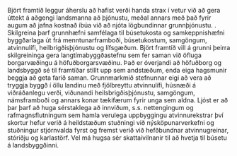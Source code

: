 Björt framtíð leggur áherslu að hafist verði handa strax í vetur við að gera úttekt á aðgengi landsmanna að þjónustu, meðal annars með það fyrir augum að jafna kostnað íbúa við að njóta lögbundinnar grunnþjónustu. .  Skilgreina þarf grunnhæfni samfélaga til búsetukosta og samkeppnishæfni byggðarlaga út frá menntunarframboði, búsetukostum, samgöngum, atvinnulífi, heilbrigðisþjónustu og lífsgæðum. Björt framtíð vill á grunni þeirra skilgreininga gera langtímabyggðastefnu sem fer saman við öfluga borgarvæðingu á höfuðborgarsvæðinu. Það er óverjandi að höfuðborg og landsbyggð sé til framtíðar stillt upp sem andstæðum, enda eiga hagsmunir beggja að geta farið saman. Grunnmarkmið stefnunnar eigi að vera að tryggja byggð í öllu landinu með fjölbreyttu atvinnulífi, húsnæði á viðráðanlegu verði, viðunandi heilsbrigðisþjónustu, samgöngum, námsframboði og annars konar tækifærum fyrir unga sem aldna. Ljóst er að þar þarf að huga sérstaklega að innviðum, s.s. nettengingum og rafmagnsflutningum sem hamla verulega uppbyggingu atvinnurekstrar því skortur hefur verið á heildstæðum stuðningi við nýsköpunarverkefni og stuðningur stjórnvalda fyrst og fremst verið við hefðbundnar atvinnugreinar, stóriðju og karlastörf. Vel má hugsa sér skattaívilnanir til að hvetja til búsetu á landsbyggðinni.

